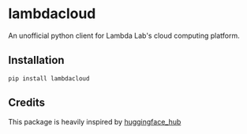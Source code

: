 # lambdacloud

An unofficial python client for Lambda Lab's cloud computing platform.

## Installation

```
pip install lambdacloud
```

## Credits

This package is heavily inspired by [huggingface_hub](https://github.com/huggingface/huggingface_hub)
